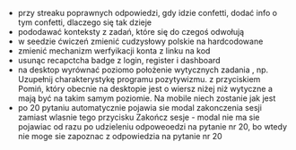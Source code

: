- przy streaku poprawnych odpowiedzi, gdy idzie confetti, dodać info o tym confetti, dlaczego się tak dzieje
- pododawać konteksty z zadań, które się do czegoś odwołują
- w seedzie ćwiczeń zmienić cudzysłowy polskie na hardcodowane
- zmienić mechanizm werfyikacji konta z linku na kod
- usunąc recapctcha badge z login, register i dashboard
- na desktop wyrównać poziomo położenie wytycznych zadania , np. Uzupełnij charakterystykę programu pozytywizmu. z przyciskiem Pomiń, który obecnie na desktopie jest o wiersz niżej niż wytyczne a mają być na takim samym poziomie. Na mobile niech zostanie jak jest
- po 20 pytaniu automatycznie pojawia sie modal zakonczenia sesji zamiast wlasnie tego przycisku Zakończ sesje - modal nie ma sie pojawiac od razu po udzieleniu odpoweoedzi na pytanie nr 20, bo wtedy nie moge sie zapoznac z odpowiedzia na pytanie nr 20
